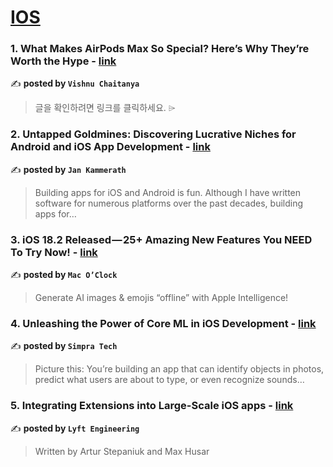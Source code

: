 
<h1><a href=https://medium.com/tag/ios/recommended target="_blank" rel="noopener noreferrer">IOS</a></h1>
<h3>1. What Makes AirPods Max So Special? Here’s Why They’re Worth the Hype - <a href="https://medium.com/@jvcchaitanya/what-makes-airpods-max-so-special-heres-why-they-re-worth-the-hype-e27ed8e7de52" target="_blank" rel="noopener noreferrer">link</a></h3>

✍️ **posted by `Vishnu Chaitanya`**

<blockquote>글을 확인하려면 링크를 클릭하세요. ⌲</blockquote>

<h3>2. Untapped Goldmines: Discovering Lucrative Niches for Android and iOS App Development - <a href="https://medium.com/@jankammerath/untapped-goldmines-discovering-lucrative-niches-for-android-and-ios-app-development-ac7b073abcfd" target="_blank" rel="noopener noreferrer">link</a></h3>

✍️ **posted by `Jan Kammerath`**

<blockquote>Building apps for iOS and Android is fun. Although I have written software for numerous platforms over the past decades, building apps for…</blockquote>

<h3>3. iOS 18.2 Released — 25+ Amazing New Features You NEED To Try Now! - <a href="https://medium.com/macoclock/ios-18-2-released-25-amazing-new-features-you-need-to-try-now-edd799bf22d5" target="_blank" rel="noopener noreferrer">link</a></h3>

✍️ **posted by `Mac O’Clock`**

<blockquote>Generate AI images & emojis “offline” with Apple Intelligence!</blockquote>

<h3>4. Unleashing the Power of Core ML in iOS Development - <a href="https://medium.com/wereprotein/unleashing-the-power-of-core-ml-in-ios-development-4219d9ff7607" target="_blank" rel="noopener noreferrer">link</a></h3>

✍️ **posted by `Simpra Tech`**

<blockquote>Picture this: You’re building an app that can identify objects in photos, predict what users are about to type, or even recognize sounds…</blockquote>

<h3>5. Integrating Extensions into Large-Scale iOS apps - <a href="https://medium.com/lyft-engineering/integrating-extensions-into-large-scale-ios-apps-8f15dc5f3be9" target="_blank" rel="noopener noreferrer">link</a></h3>

✍️ **posted by `Lyft Engineering`**

<blockquote>Written by Artur Stepaniuk and Max Husar</blockquote>


